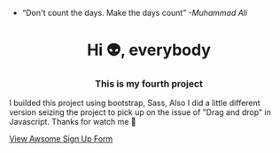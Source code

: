 - “Don't count the days. Make the days count”
*-Muhammad Ali*

<h1 align="center">Hi 👽, everybody</h1>
<h3 align="center">This is my fourth project</h3>
<p class="text-center">I builded this project using bootstrap, Sass, Also I did a little different version seizing the project to pick up on the issue of "Drag and drop" in Javascript. Thanks for watch me 🤗</p>
<p><a href="https://arturo9314.github.io/04-FM-Testimonial-Grid-Section/" target="_blank" textstyle="text-decoration: none;">View Awsome Sign Up Form<a/></p>
